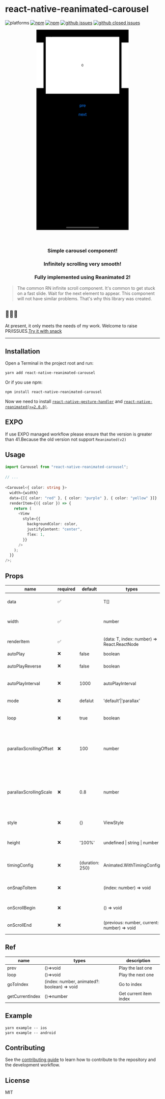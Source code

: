 # react-native-reanimated-carousel

![platforms](https://img.shields.io/badge/platforms-Android%20%7C%20iOS-brightgreen.svg?style=flat-square&colorB=191A17)
[![npm](https://img.shields.io/npm/v/react-native-reanimated-carousel.svg?style=flat-square)](https://www.npmjs.com/package/react-native-reanimated-carousel)
[![npm](https://img.shields.io/npm/dm/react-native-reanimated-carousel.svg?style=flat-square&colorB=007ec6)](https://www.npmjs.com/package/react-native-reanimated-carousel)
[![github issues](https://img.shields.io/github/issues/zwh1666258377/react-native-reanimated-carousel.svg?style=flat-square)](https://github.com/zwh1666258377/react-native-reanimated-carousel/issues)
[![github closed issues](https://img.shields.io/github/issues-closed/zwh1666258377/react-native-reanimated-carousel.svg?style=flat-square&colorB=44cc11)](https://github.com/zwh1666258377/react-native-reanimated-carousel/issues?q=is%3Aissue+is%3Aclosed)

<p align="center">
  <img width="300" src="./assets/example-01.gif">
</p>

<br/>

<h3 align="center">Simple carousel component!</h3>
<h3 align="center">Infinitely scrolling very smooth!</h3>
<h3 align="center">Fully implemented using Reanimated 2!</h3>

> The common RN infinite scroll component. It's common to get stuck on a fast slide. Wait for the next element to appear. This component will not have similar problems. That's why this library was created.

## 🎉🎉🎉

At present, it only meets the needs of my work. Welcome to raise PR/ISSUES.[Try it with snack](https://snack.expo.dev/@zhaodonghao586/simple-carousel)

---

## Installation

Open a Terminal in the project root and run:

```sh
yarn add react-native-reanimated-carousel
```

Or if you use npm:

```sh
npm install react-native-reanimated-carousel
```

Now we need to install [`react-native-gesture-handler`](https://github.com/kmagiera/react-native-gesture-handler) and [`react-native-reanimated(>=2.0.0)`](https://github.com/kmagiera/react-native-reanimated).

## EXPO

If use EXPO managed workflow please ensure that the version is greater than 41.Because the old version not support `Reanimated(v2)`

## Usage

```typescript
import Carousel from "react-native-reanimated-carousel";

// ...

<Carousel<{ color: string }>
  width={width}
  data={[{ color: "red" }, { color: "purple" }, { color: "yellow" }]}
  renderItem={({ color }) => {
    return (
      <View
        style={{
          backgroundColor: color,
          justifyContent: "center",
          flex: 1,
        }}
      />
    );
  }}
/>;
```

## Props

| name                    | required | default         | types                                       | description                                                                    |
| ----------------------- | -------- | --------------- | ------------------------------------------- | ------------------------------------------------------------------------------ |
| data                    | ✅       |                 | T[]                                         | Carousel items data set                                                        |
| width                   | ✅       |                 | number                                      | Specified carousel container width                                             |
| renderItem              | ✅       |                 | (data: T, index: number) => React.ReactNode | Render carousel item                                                           |
| autoPlay                | ❌       | false           | boolean                                     | Auto play                                                                      |
| autoPlayReverse         | ❌       | false           | boolean                                     | Auto play reverse playback                                                     |
| autoPlayInterval        | ❌       | 1000            | autoPlayInterval                            | Auto play playback interval                                                    |
| mode                    | ❌       | defalut         | 'default'\|'parallax'                       | Carousel Animated transitions                                                  |
| loop                    | ❌       | true            | boolean                                     | Carousel loop playback                                                         |
| parallaxScrollingOffset | ❌       | 100             | number                                      | When use 'default' Layout props,this prop can be control prev/next item offset |
| parallaxScrollingScale  | ❌       | 0.8             | number                                      | When use 'default' Layout props,this prop can be control prev/next item scale  |
| style                   | ❌       | {}              | ViewStyle                                   | Carousel container style                                                       |
| height                  | ❌       | '100%'          | undefined \| string \| number               | Specified carousel container height                                            |
| timingConfig            | ❌       | {duration: 250} | Animated.WithTimingConfig                   | Timing config of translation animated                                          |
| onSnapToItem            | ❌       |                 | (index: number) => void                     | Callback fired when navigating to an item                                      |
| onScrollBegin           | ❌       |                 | () => void                                  | Callback fired when scroll begin                                               |
| onScrollEnd             | ❌       |                 | (previous: number, current: number) => void                                  | Callback fired when scroll end                                                 |

## Ref

| name            | types                                       | description            |
| --------------- | ------------------------------------------- | ---------------------- |
| prev            | ()=>void                                    | Play the last one      |
| loop            | ()=>void                                    | Play the next one      |
| goToIndex       | (index: number, animated?: boolean) => void | Go to index            |
| getCurrentIndex | ()=>number                                  | Get current item index |

## Example

```shell
yarn example -- ios
yarn example -- android
```

## Contributing

See the [contributing guide](CONTRIBUTING.md) to learn how to contribute to the repository and the development workflow.

## License

MIT
